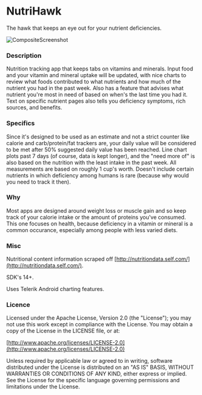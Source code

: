 NutriHawk
===========

The hawk that keeps an eye out for your nutrient deficiencies. 

![CompositeScreenshot](https://raw.github.com/alixander/NutriHawk/master/design/composite.png)

### Description

Nutrition tracking app that keeps tabs on vitamins and minerals. Input food and your vitamin and mineral uptake will be updated, with nice charts to review what foods contributed to what nutrients and how much of the nutrient you had in the past week. Also has a feature that advises what nutrient you're most in need of based on when's the last time you had it. Text on specific nutrient pages also tells you deficiency symptoms, rich sources, and benefits. 

### Specifics

Since it's designed to be used as an estimate and not a strict counter like calorie and carb/protein/fat trackers are, your daily value will be considered to be met after 50% suggested daily value has been reached. Line chart plots past 7 days (of course, data is kept longer), and the "need more of" is also based on the nutrition with the least intake in the past week. All measurements are based on roughly 1 cup's worth. Doesn't include certain nutrients in which deficiency among humans is rare (because why would you need to track it then).

### Why

Most apps are designed around weight loss or muscle gain and so keep track of your calorie intake or the amount of proteins you've consumed. This one focuses on health, because deficiency in a vitamin or mineral is a common occurance, especially among people with less varied diets. 

### Misc

Nutritional content information scraped off [http://nutritiondata.self.com/](http://nutritiondata.self.com/). 

SDK's 14+. 

Uses Telerik Android charting features.


### Licence

Licensed under the Apache License, Version 2.0 (the "License"); you may not use this work except in compliance with the License. You may obtain a copy of the License in the LICENSE file, or at:

[http://www.apache.org/licenses/LICENSE-2.0](http://www.apache.org/licenses/LICENSE-2.0)

Unless required by applicable law or agreed to in writing, software distributed under the License is distributed on an "AS IS" BASIS, WITHOUT WARRANTIES OR CONDITIONS OF ANY KIND, either express or implied. See the License for the specific language governing permissions and limitations under the License.